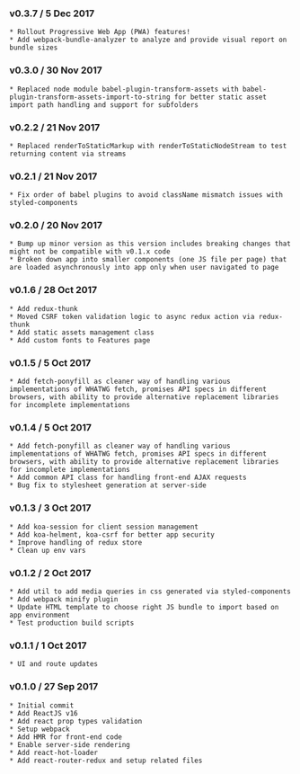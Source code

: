 ### v0.3.7 / 5 Dec 2017
    * Rollout Progressive Web App (PWA) features!
    * Add webpack-bundle-analyzer to analyze and provide visual report on bundle sizes

### v0.3.0 / 30 Nov 2017
    * Replaced node module babel-plugin-transform-assets with babel-plugin-transform-assets-import-to-string for better static asset import path handling and support for subfolders

### v0.2.2 / 21 Nov 2017
    * Replaced renderToStaticMarkup with renderToStaticNodeStream to test returning content via streams

### v0.2.1 / 21 Nov 2017
    * Fix order of babel plugins to avoid className mismatch issues with styled-components

### v0.2.0 / 20 Nov 2017
    * Bump up minor version as this version includes breaking changes that might not be compatible with v0.1.x code
    * Broken down app into smaller components (one JS file per page) that are loaded asynchronously into app only when user navigated to page

### v0.1.6 / 28 Oct 2017
    * Add redux-thunk
    * Moved CSRF token validation logic to async redux action via redux-thunk
    * Add static assets management class
    * Add custom fonts to Features page

### v0.1.5 / 5 Oct 2017
    * Add fetch-ponyfill as cleaner way of handling various implementations of WHATWG fetch, promises API specs in different browsers, with ability to provide alternative replacement libraries for incomplete implementations

### v0.1.4 / 5 Oct 2017
    * Add fetch-ponyfill as cleaner way of handling various implementations of WHATWG fetch, promises API specs in different browsers, with ability to provide alternative replacement libraries for incomplete implementations
    * Add common API class for handling front-end AJAX requests
    * Bug fix to stylesheet generation at server-side

### v0.1.3 / 3 Oct 2017
    * Add koa-session for client session management
    * Add koa-helment, koa-csrf for better app security
    * Improve handling of redux store
    * Clean up env vars

### v0.1.2 / 2 Oct 2017
    * Add util to add media queries in css generated via styled-components
    * Add webpack minify plugin
    * Update HTML template to choose right JS bundle to import based on app environment
    * Test production build scripts

### v0.1.1 / 1 Oct 2017
    * UI and route updates

### v0.1.0 / 27 Sep 2017
    * Initial commit
    * Add ReactJS v16
    * Add react prop types validation
    * Setup webpack
    * Add HMR for front-end code
    * Enable server-side rendering
    * Add react-hot-loader
    * Add react-router-redux and setup related files